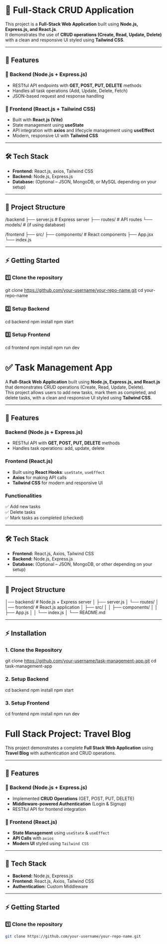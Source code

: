 # 🚀 Full-Stack CRUD Application

This project is a **Full-Stack Web Application** built using **Node.js, Express.js, and React.js**.  
It demonstrates the use of **CRUD operations (Create, Read, Update, Delete)** with a clean and responsive UI styled using **Tailwind CSS**.

---

## 📌 Features

### 🔹 Backend (Node.js + Express.js)
- RESTful API endpoints with **GET, POST, PUT, DELETE** methods  
- Handles all task operations (Add, Update, Delete, Fetch)  
- JSON-based request and response handling  

### 🔹 Frontend (React.js + Tailwind CSS)
- Built with **React.js (Vite)**  
- State management using **useState**  
- API integration with **axios** and lifecycle management using **useEffect**  
- Modern, responsive UI with **Tailwind CSS**  

---

## 🛠️ Tech Stack
- **Frontend:** React.js, axios, Tailwind CSS  
- **Backend:** Node.js, Express.js  
- **Database:** (Optional – JSON, MongoDB, or MySQL depending on your setup)  

---

## 📂 Project Structure
/backend
├── server.js # Express server
├── routes/ # API routes
└── models/ # (if using database)

/frontend
├── src/
├── components/ # React components
├── App.jsx
└── index.js

---

## ⚡ Getting Started

### 1️⃣ Clone the repository
git clone https://github.com/your-username/your-repo-name.git
cd your-repo-name

### 2️⃣ Setup Backend
cd backend
npm install
npm start

### 3️⃣ Setup Frontend
cd frontend
npm install
npm run dev


# ✅ Task Management App

A **Full-Stack Web Application** built using **Node.js, Express.js, and React.js** that demonstrates CRUD operations (Create, Read, Update, Delete).  
This project allows users to add new tasks, mark them as completed, and delete tasks, with a clean and responsive UI styled using **Tailwind CSS**.

---

## 🚀 Features

### Backend (Node.js + Express.js)
- RESTful API with **GET, POST, PUT, DELETE** methods  
- Handles task operations: add, update, delete  

### Frontend (React.js)
- Built using **React Hooks**: `useState`, `useEffect`  
- **Axios** for making API calls  
- **Tailwind CSS** for modern and responsive UI  

### Functionalities
✅ Add new tasks  
✅ Delete tasks  
✅ Mark tasks as completed (checked)  

---

## 🛠️ Tech Stack
- **Frontend:** React.js, Axios, Tailwind CSS  
- **Backend:** Node.js, Express.js  
- **Database:** (Optional – JSON, MongoDB, or other depending on your setup)  

---

## 📂 Project Structure
│── backend/ # Node.js + Express server
│ ├── server.js
│ └── routes/
│
│── frontend/ # React.js application
│ ├── src/
│ │ ├── components/
│ │ ├── App.js
│ │ └── index.js
│
└── README.md


---

## ⚡ Installation

### 1. Clone the Repository
git clone https://github.com/your-username/task-management-app.git
cd task-management-app

### 2. Setup Backend
cd backend
npm install
npm start

### 3. Setup Frontend
cd frontend
npm install
npm run dev


# Full Stack Project: Travel Blog

This project demonstrates a complete **Full Stack Web Application** using **Travel Blog** with authentication and CRUD operations.

---

## 🚀 Features

### 🔹 Backend (Node.js + Express.js)
- Implemented **CRUD Operations** (GET, POST, PUT, DELETE)
- **Middleware-powered Authentication** (Login & Signup)
- RESTful API for frontend integration

### 🔹 Frontend (React.js)
- **State Management** using `useState` & `useEffect`
- **API Calls** with `axios`
- **Modern UI** styled using `Tailwind CSS`

---

## 📂 Tech Stack
- **Backend:** Node.js, Express.js  
- **Frontend:** React.js, Axios, Tailwind CSS  
- **Authentication:** Custom Middleware  

---

## ⚡ Getting Started

### 1️⃣ Clone the repository
```bash
git clone https://github.com/your-username/your-repo-name.git
